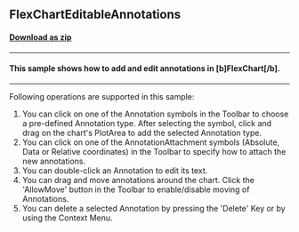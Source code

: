 ## FlexChartEditableAnnotations
#### [Download as zip](https://downgit.github.io/#/home?url=https://github.com/GrapeCity/ComponentOne-WPF-Samples/tree/master/\NET_4.5.2\C1.WPF.FlexChart\CS\FlexChartEditableAnnotations\FlexChartEditableAnnotations)
____
#### This sample shows how to add and edit annotations in [b]FlexChart[/b].
____
Following operations are supported in this sample:

1. You can click on one of the Annotation symbols in the Toolbar to choose a pre-defined Annotation type. After selecting the symbol, click and drag on the chart's PlotArea to add the selected Annotation type.
2. You can click on one of the AnnotationAttachment symbols (Absolute, Data or Relative coordinates) in the Toolbar to specify how to attach the new annotations.
3. You can double-click an Annotation to edit its text.
4. You can drag and move annotations around the chart. Click the 'AllowMove' button in the Toolbar to enable/disable moving of Annotations.
5. You can delete a selected Annotation by pressing the 'Delete' Key or by using the Context Menu.
